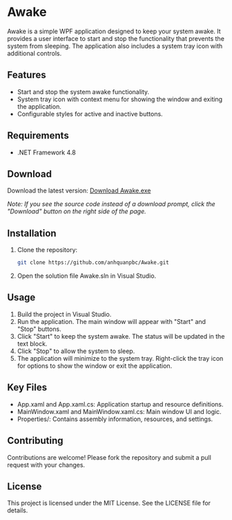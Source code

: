 # Awake

Awake is a simple WPF application designed to keep your system awake. It provides a user interface to start and stop the functionality that prevents the system from sleeping. The application also includes a system tray icon with additional controls.

## Features

- Start and stop the system awake functionality.
- System tray icon with context menu for showing the window and exiting the application.
- Configurable styles for active and inactive buttons.

## Requirements

- .NET Framework 4.8

## Download

Download the latest version:
[Download Awake.exe](https://github.com/anhquanpbc/Awake/blob/main/bin/Debug/app.publish/Awake.exe)

*Note: If you see the source code instead of a download prompt, click the "Download" button on the right side of the page.*

## Installation

1. Clone the repository:
   ```sh
   git clone https://github.com/anhquanpbc/Awake.git

2. Open the solution file Awake.sln in Visual Studio.

## Usage
1. Build the project in Visual Studio.
2. Run the application. The main window will appear with "Start" and "Stop" buttons.
3. Click "Start" to keep the system awake. The status will be updated in the text block.
4. Click "Stop" to allow the system to sleep.
5. The application will minimize to the system tray. Right-click the tray icon for options to show the window or exit the application.

## Key Files
- App.xaml and App.xaml.cs: Application startup and resource definitions.
- MainWindow.xaml and MainWindow.xaml.cs: Main window UI and logic.
- Properties/: Contains assembly information, resources, and settings.

## Contributing
Contributions are welcome! Please fork the repository and submit a pull request with your changes.

## License
This project is licensed under the MIT License. See the LICENSE file for details.